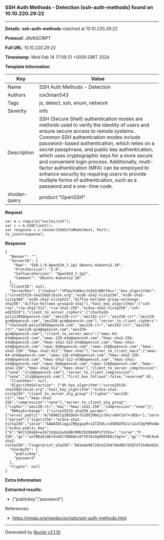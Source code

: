 ### SSH Auth Methods - Detection (ssh-auth-methods) found on 10.10.220.29:22

----
**Details**: **ssh-auth-methods** matched at 10.10.220.29:22

**Protocol**: JAVASCRIPT

**Full URL**: 10.10.220.29:22

**Timestamp**: Wed Feb 14 17:09:31 +0000 GMT 2024

**Template Information**

| Key | Value |
| --- | --- |
| Name | SSH Auth Methods - Detection |
| Authors | ice3man543 |
| Tags | js, detect, ssh, enum, network |
| Severity | info |
| Description | SSH (Secure Shell) authentication modes are methods used to verify the identity of users and ensure secure access to remote systems. Common SSH authentication modes include password-based authentication, which relies on a secret passphrase, and public key authentication, which uses cryptographic keys for a more secure and convenient login process. Additionally, multi-factor authentication (MFA) can be employed to enhance security by requiring users to provide multiple forms of authentication, such as a password and a one-time code.<br> |
| shodan-query | product:"OpenSSH" |

**Request**
```http
var m = require("nuclei/ssh");
var c = m.SSHClient();
var response = c.ConnectSSHInfoMode(Host, Port);
to_json(response);
```

**Response**
```http
{
  "Banner": "",
  "ServerID": {
    "Raw": "SSH-2.0-OpenSSH_7.2p2 Ubuntu-4ubuntu2.10",
    "ProtoVersion": "2.0",
    "SoftwareVersion": "OpenSSH_7.2p2",
    "Comment": "Ubuntu-4ubuntu2.10"
  },
  "ClientID": null,
  "ServerKex": {"cookie":"tPSpzVn8AvcJnZeStBN+TA==","kex_algorithms":["curve25519-sha256@libssh.org","ecdh-sha2-nistp256","ecdh-sha2-nistp384","ecdh-sha2-nistp521","diffie-hellman-group-exchange-sha256","diffie-hellman-group14-sha1"],"host_key_algorithms":["ssh-rsa","rsa-sha2-512","rsa-sha2-256","ecdsa-sha2-nistp256","ssh-ed25519"],"client_to_server_ciphers":["chacha20-poly1305@openssh.com","aes128-ctr","aes192-ctr","aes256-ctr","aes128-gcm@openssh.com","aes256-gcm@openssh.com"],"server_to_client_ciphers":["chacha20-poly1305@openssh.com","aes128-ctr","aes192-ctr","aes256-ctr","aes128-gcm@openssh.com","aes256-gcm@openssh.com"],"client_to_server_macs":["umac-64-etm@openssh.com","umac-128-etm@openssh.com","hmac-sha2-256-etm@openssh.com","hmac-sha2-512-etm@openssh.com","hmac-sha1-etm@openssh.com","umac-64@openssh.com","umac-128@openssh.com","hmac-sha2-256","hmac-sha2-512","hmac-sha1"],"server_to_client_macs":["umac-64-etm@openssh.com","umac-128-etm@openssh.com","hmac-sha2-256-etm@openssh.com","hmac-sha2-512-etm@openssh.com","hmac-sha1-etm@openssh.com","umac-64@openssh.com","umac-128@openssh.com","hmac-sha2-256","hmac-sha2-512","hmac-sha1"],"client_to_server_compression":["none","zlib@openssh.com"],"server_to_client_compression":["none","zlib@openssh.com"],"first_kex_follows":false,"reserved":0},
  "ClientKex": null,
  "AlgorithmSelection": {"dh_kex_algorithm":"curve25519-sha256@libssh.org","host_key_algorithm":"ecdsa-sha2-nistp256","client_to_server_alg_group":{"cipher":"aes128-ctr","mac":"hmac-sha2-256","compression":"none"},"server_to_client_alg_group":{"cipher":"aes128-ctr","mac":"hmac-sha2-256","compression":"none"}},
  "DHKeyExchange": {"curve25519_sha256_params":{"server_public":"A/YA90Zlp3B5Ded+7n2OXjM9ojv7dn/v04YiU7+rOEE="},"server_signature":{"parsed":{"algorithm":"ecdsa-sha2-nistp256","value":"AAAAIQCiqgiZ9QygayRra1TZXdLssd5DGUfb2ira1zCOgf6MxAAAACB9oSx7UCke47Dg8WRFd+8dFkdpyPftEQqoxe+uODdCBQ=="},"raw":"AAAAE2VjZHNhLXNoYTItbmlzdHAyNTYAAABJAAAAIQCiqgiZ9QygayRra1TZXdLssd5DGUfb2ira1zCOgf6MxAAAACB9oSx7UCke47Dg8WRFd+8dFkdpyPftEQqoxe+uODdCBQ==","h":"QxPGZfGxixp6bXZ5VHrIlT3sVMASh5O1LuvMDiO9a2E="},"server_host_key":{"ecdsa_public_key":{"b":"WsY12Ko6k+ez671VdpiGvGUdBrDMU7D2O848PifSYEs=","curve":"P-256","gx":"axfR8uEsQkf4vOblY6RA8ncDfYEt6zOg9KE5RdiYwpY=","gy":"T+NC4v4af5uO5+tKfA+eFivOM1drMV7Oy7ZAaDe/UfU=","length":256,"n":"/////wAAAAD//////////7zm+q2nF56E87nKwvxjJVE=","p":"/////wAAAAEAAAAAAAAAAAAAAAD///////////////8=","x":"Hk4HdVhKU48ls7BcdX+N79qXBponyqWOveIucooaTAI=","y":"4+PtH7IhMCAC3vim719GDimVEEGdQPbxUF6eH2QZb20="},"raw":"AAAAE2VjZHNhLXNoYTItbmlzdHAyNTYAAAAIbmlzdHAyNTYAAABBBB5OB3VYSlOPJbOwXHV/je/alwaaJ8qljr3iLnKKGkwC4+PtH7IhMCAC3vim719GDimVEEGdQPbxUF6eH2QZb20=","algorithm":"ecdsa-sha2-nistp256","fingerprint_sha256":"b81e6e9672dc422b47d4d0b7d187d72546dd2e340b46f1a10d1520092003ec5f"}},
  "UserAuth": [
    "publickey",
    "password"
  ],
  "Crypto": null
}
```

**Extra Information**

**Extracted results:**

- ["publickey","password"]


References: 
- https://nmap.org/nsedoc/scripts/ssh-auth-methods.html

----

Generated by [Nuclei v3.1.10](https://github.com/projectdiscovery/nuclei)